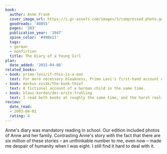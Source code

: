 ```yaml
---
book:
  author: Anne Frank
  cover_image_url: https://i.gr-assets.com/images/S/compressed.photo.goodreads.com/books/1560816565l/48855._SY160_.jpg
  goodreads: '48855'
  pages: '283'
  publication_year: '1947'
  spine_color: '#490e11'
  tags:
  - german
  - nonfiction
  title: The Diary of a Young Girl
plan:
  date_added: '2015-04-08'
related_books:
- book: primo-levi/if-this-is-a-man
  text: For more necessary bleakness, Primo Levi's first-hand account of life in the KZ.
- book: markus-zusak/the-book-thief
  text: A fictional account of a German child in the same time.
- book: klaus-kordon/der-erste-fruhling
  text: I read both books at roughly the same time, and the harsh reality of Anne's diary was a good contrast to make sure the literary version was suitably serious.
review:
  date_read:
  - 2003-04-01
  rating: 4
---
```

Anne's diary was mandatory reading in school. Our edition included photos of Anne and her family. Contrasting Anne's
story with the fact that there are six million of these stories – an unthinkable number to me, even now – made me
despair of humanity when I was eight. I still find it hard to deal with it.
